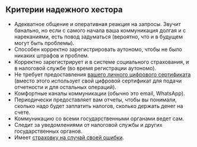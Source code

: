 ## Критерии надежного хестора

- Адекватное общение и оперативная реакция на запросы. Звучит банально, но если с самого начала ваша коммуникация
  долгая и с нареканиями, есть повод задуматься (вероятно, что и в будущем могут быть проблемы).
- Способен корректно зарегистрировать аутономо, чтобы не было никаких штрафов и проблем.
- Корректно зарегистрирует и в системе социального страхования, и в налоговой службе (во время регистрации аутономо).
- Не требует предоставления [вашего личного цифрового сертификата](#предоставление-цифрового-сертификата-хестору)
  (вместо этого использует свой цифровой сертификат для подачи отчетности и для остальных операций).
- Комфортные каналы коммуникации (обычно это email, WhatsApp).
- Периодически предоставляет вам отчеты, чтобы вы понимали, сколько надо будет заплатить налогов, сколько держать
  денег на счете.
- Коммуникацию со всеми государственными органами ведет сам.
- Следит за уведомлениями от налоговой службы и других государственных органов.
- Имеет [страховку на случай своей ошибки](#ответственность-хестора).
